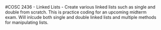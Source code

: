 #COSC 2436 - Linked Lists - Create various linked lists such as single and double from scratch.
This is practice coding for an upcoming midterm exam.
Will inlcude both single and double linked lists and multiple methods for manipulating lists.